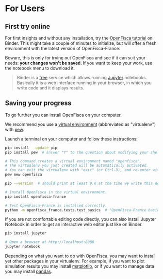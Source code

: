 # For Users

## First try online

For first insights and without any installation, try the [OpenFisca tutorial](http://mybinder.org/repo/openfisca/tutorial) on Binder. This might take a couple of minutes to initialize, but will offer a fresh environment with the latest version of OpenFisca-France.

Beware, this is only for trying out OpenFisca and see if it can suit your needs: **your changes won't be saved.** If you want to keep your work, use the notebook menu to download it.

> Binder is a [free](http://docs.mybinder.org/faq) service which allows running [Jupyter](https://jupyter.org/) notebooks.
> Basically it is a web interface running in your browser, in which you write code and it displays results.

## Saving your progress

To go further you can install OpenFisca on your computer.

We recommend you use a [virtual environment](https://virtualenv.pypa.io/en/stable/) (abbreviated as "virtualenv") with [pew](https://github.com/berdario/pew).

Launch a terminal on your computer and follow these instructions:

```sh
pip install --update pip
pip install pew  # answer "Y" to the question about modifying your shell config file.

# This command creates a virtual environment named "openfisca".
# The virtualenv you just created will be automatically activated.
# You can exit the virtualenv with "exit" (or Ctrl-D), and re-enter with "pew workon openfisca"
pew new openfisca

pip --version  # should print at least 9.0 at the time we write this doc.

# Install OpenFisca in the virtual environment.
pip install openfisca-france

# Test OpenFisca-France is installed correctly.
python -m openfisca_france.tests.test_basics  # "OpenFisca-France basic test was executed successfully"
```

If you are not comfortable editing code directly, you can also install Jupyter Notebook in order to get an interactive web editor just like on Binder.

```sh
pip install jupyter

# Open a browser at http://localhost:8080
jupyter notebook
```

Depending on what you want to do with OpenFisca, you may want to install yet other packages in your virtualenv.
For example, if you want to plot simulation results you may install [matplotlib](http://matplotlib.org/), or if you want to manage data you may install [pandas](http://pandas.pydata.org/).
